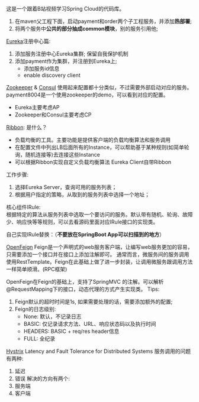 这是一个跟着B站视频学习Spring Cloud的代码库。

1. 在maven父工程下面，启动payment和order两个子工程服务，并添加**热部署**;
2. 将两个服务中**公共的部分抽成common模块**，别的服务引用他;

[Eureka](https://github.com/Netflix/eureka)注册中心篇:
1. 添加服务注册中心Eureka集群; 保留自我保护机制
2. 添加payment作为集群，并注册到Eureka上; 
    - 添加服务id信息
    - enable discovery client

[Zookeeper](https://github.com/apache/zookeeper) & [Consul](https://www.consul.io/) 使用起来配置都十分类似，不过需要外部启动对应的服务。
payment8004是一个使用zookeeper的demo，可以看到对应的配置。
- Eureka主要考虑AP
- Zookeeper和Consul主要考虑CP


[Ribbon](https://github.com/Netflix/ribbon):
是什么？
- 负载均衡的工具。主要功能是提供客户端的负载均衡算法和服务调用
- 在配置文件中列出LB后面所有的Instance，可以帮助基于某种规则(如简单轮询，随机连接等)去连接这些Instance
- 可以根据Ribbon实现自定义负载均衡算法
Eureka Client自带Ribbon

工作步骤:
1. 选择Eureka Server，查询可用的服务列表；
2. 根据用户指定的策略，从取到的服务列表中选择一个地址；

核心组件IRule:  
根据特定的算法从服务列表中选取一个要访问的服务。默认带有随机、轮询、故障少、响应快等等规则，可以去看源码里面对应IRule接口的实现类。

自己实现IRule替换：（**不要放在SpringBoot App可以扫描到的地方**）

[OpenFeign](https://spring.io/projects/spring-cloud-openfeign)
Feign是一个声明式的web服务客户端，让编写web服务更加的容易，只需要添加一个接口并在接口上添加注解即可。
通常而言，微服务间的服务调用使用RestTemplate。Feign在此基础上做了进一步封装，让调用微服务跟调用方法一样简单顺滑。(RPC框架)

OpenFeign在Feign的基础上，支持了SpringMVC 的注解。可以解析@RequestMapping下的接口，动态代理的方式产生实现类。
Tips:
1. Feign默认的超时时间是1s, 如果需要处理的话，需要添加额外的配置;
2. Feign的日志级别:
    - None: 默认，不记录日志
    - BASIC: 仅记录请求方法、URL、响应状态码以及执行时间
    - HEADERS: BASIC + req/res header信息
    - FULL: 全纪录

[Hystrix](https://github.com/Netflix/Hystrix)
Latency and Fault Tolerance for Distributed Systems
服务调用的问题有两种:
1. 延迟
2. 错误
解决的方向有两个:
1. 服务端
2. 客户端
